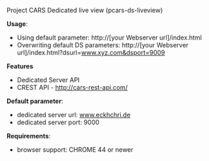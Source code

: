Project CARS Dedicated live view (pcars-ds-liveview)

**Usage**:
- Using default parameter: http://[your Webserver url]/index.html
- Overwriting default DS parameters:   http://[your Webserver url]/index.html?dsurl=www.xyz.com&dsport=9009

**Features**
- Dedicated Server API
- CREST API - http://cars-rest-api.com/

**Default parameter**:
- dedicated server url:   www.eckhchri.de
- dedicated server port:  9000
 
**Requirements**:
- browser support: CHROME 44 or newer


